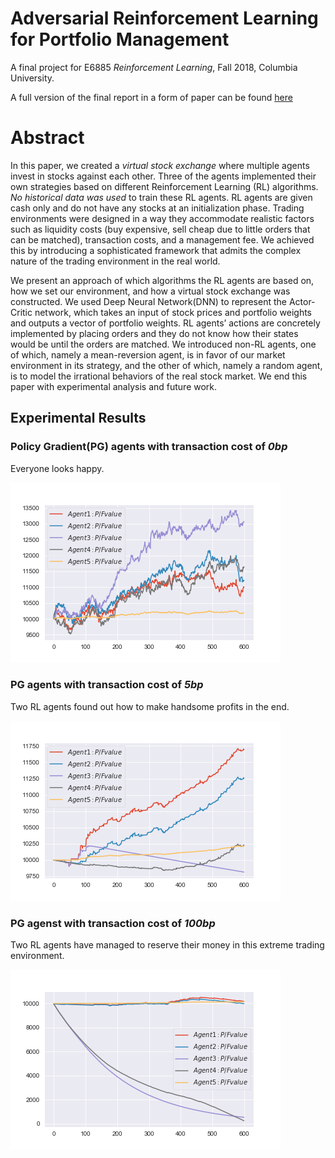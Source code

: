 # Adversarial Reinforcement Learning for Portfolio Management
A final project for E6885 _Reinforcement Learning_, Fall 2018, Columbia University.

A full version of the final report in a form of paper can be found [here](./RL_Final_Report_v2.pdf)

# Abstract
In this paper, we created a *virtual stock exchange* where multiple agents invest in stocks against each other. Three of the agents implemented their own strategies based on different Reinforcement Learning (RL) algorithms. *No historical data was used* to train these RL agents. RL agents are given cash only and do not have any stocks at an initialization phase. Trading environments were designed in a way they accommodate realistic factors such as liquidity costs (buy expensive, sell cheap due to little orders that can be matched), transaction costs, and a management fee. We achieved this by introducing a sophisticated framework that admits the complex nature of the trading environment in the real world.

We present an approach of which algorithms the RL agents are based on, how we set our environment, and how a virtual stock exchange was constructed. We used Deep Neural Network(DNN) to represent the Actor-Critic network, which takes an input of stock prices and portfolio weights and outputs a vector of portfolio weights. RL agents’ actions are concretely implemented by placing orders and they do not know how their states would be until the orders are matched. We introduced non-RL agents, one of which, namely a mean-reversion agent, is in favor of our market environment in its strategy, and the other of which, namely a random agent, is to model the irrational behaviors of the real stock market. We end this paper with experimental analysis and future work.

## Experimental Results

### Policy Gradient(PG) agents with transaction cost of _0bp_
Everyone looks happy.

![tc_0](./PG_value_0bp.png)



### PG agents with transaction cost of _5bp_
Two RL agents found out how to make handsome profits in the end.

![tc_5](./PG_value_5bp.png)



### PG agenst with transaction cost of _100bp_
Two RL agents have managed to reserve their money in this extreme trading environment.

![tc_100](./PG_value_100bp.png)
